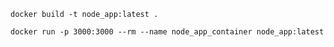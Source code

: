 `docker build -t node_app:latest .`

`docker run -p 3000:3000 --rm --name node_app_container node_app:latest`
